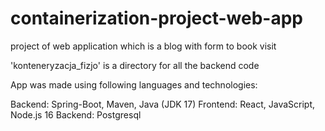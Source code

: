 # containerization-project-web-app
project of web application which is a blog with form to book visit 

'konteneryzacja_fizjo' is a directory for all the backend code

App was made using following languages and technologies:

Backend: Spring-Boot, Maven, Java (JDK 17) 
Frontend: React, JavaScript, Node.js 16
Backend: Postgresql
